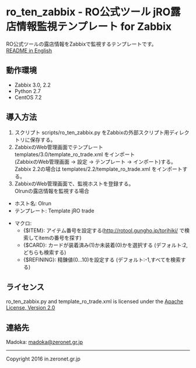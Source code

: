 # ro_ten_zabbix - RO公式ツール jRO露店情報監視テンプレート for Zabbix
RO公式ツールの露店情報をZabbixで監視するテンプレートです。  
[README in English](https://github.com/miyo-kzz/ro_ten_zabbix/blob/master/README.md)

## 動作環境
* Zabbix 3.0, 2.2
* Python 2.7
* CentOS 7.2

## 導入方法
1. スクリプト scripts/ro_ten_zabbix.py をZabbixの外部スクリプト用ディレクトリに保存する。
2. ZabbixのWeb管理画面でテンプレート templates/3.0/template_ro_trade.xml をインポート  
(ZabbixのWeb管理画面 -> 設定 -> テンプレート -> インポート)する。  
Zabbix 2.2の場合は templates/2.2/template_ro_trade.xml をインポートする。
3. ZabbixのWeb管理画面で、監視ホストを登録する。  
Olrunの露店情報を監視する場合
  * ホスト名: Olrun
  * テンプレート: Template jRO trade
  - マクロ:
    * {$ITEM}: アイテム番号を設定する(http://rotool.gungho.jp/torihiki/ で検索してitemの番号を探す)
    * {$CARD}: カードが装着済み(1)か未装着(0)かを選択する (デフォルト:2,どちらも検索する)
    * {$REFINING}: 精錬値(0...10)を設定する (デフォルト:-1,すべてを検索する)

## ライセンス
ro_ten_zabbix.py and template_ro_trade.xml is licensed under the [Apache License, Version 2.0](https://www.apache.org/licenses/LICENSE-2.0.txt)

## 連絡先
Madoka: madoka@zeronet.gr.jp

---
Copyright 2016 in.zeronet.gr.jp

